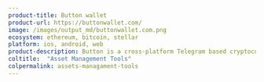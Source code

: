 ```yaml
---
product-title: Button wallet
product-url: https://buttonwallet.com/
image: /images/output_md/buttonwallet.com.png
ecosystem: ethereum, bitcoin, stellar
platform: ios, android, web
product-description: Button is a cross-platform Telegram based cryptocurrency wallet. [Interview with Rachael McCrary, COO of Button Wallet](/button-wallet).
coltitle:  "Asset Management Tools"
colpermalink: assets-managament-tools
---
```

